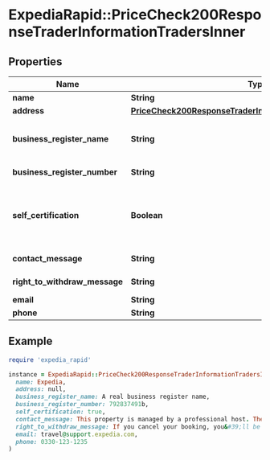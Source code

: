 # ExpediaRapid::PriceCheck200ResponseTraderInformationTradersInner

## Properties

| Name | Type | Description | Notes |
| ---- | ---- | ----------- | ----- |
| **name** | **String** | The trader name. | [optional] |
| **address** | [**PriceCheck200ResponseTraderInformationTradersInnerAddress**](PriceCheck200ResponseTraderInformationTradersInnerAddress.md) |  | [optional] |
| **business_register_name** | **String** | Name of the register where the trader is registered, and is related to the &#x60;business_register_number&#x60;  | [optional] |
| **business_register_number** | **String** | Business registration number  | [optional] |
| **self_certification** | **Boolean** | Certification that the trader has confirmed their commitment to only offer products or services that comply with the applicable rules of Union law.  | [optional] |
| **contact_message** | **String** | The trader contact message. | [optional] |
| **right_to_withdraw_message** | **String** | The trader right to withdraw message. | [optional] |
| **email** | **String** | The trader email address. | [optional] |
| **phone** | **String** | The trader phone number. | [optional] |

## Example

```ruby
require 'expedia_rapid'

instance = ExpediaRapid::PriceCheck200ResponseTraderInformationTradersInner.new(
  name: Expedia,
  address: null,
  business_register_name: A real business register name,
  business_register_number: 792837491b,
  self_certification: true,
  contact_message: This property is managed by a professional host. The provision of housing is linked to their trade, business or profession.,
  right_to_withdraw_message: If you cancel your booking, you&#39;ll be subject to the property&#39;s cancellation policy. In accordance with EU regulations about consumer rights, property booking services are not subject to the right to withdraw.,
  email: travel@support.expedia.com,
  phone: 0330-123-1235
)
```

